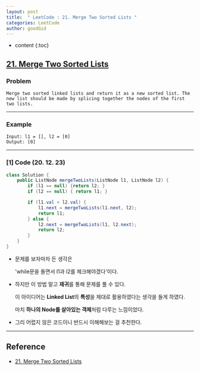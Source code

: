 ```yaml
---
layout: post
title:  " LeetCode : 21. Merge Two Sorted Lists "
categories: LeetCode
author: goodGid
---
```

* content
{:toc}

## [21. Merge Two Sorted Lists](https://leetcode.com/problems/merge-two-sorted-lists/)

### Problem

```
Merge two sorted linked lists and return it as a new sorted list. The new list should be made by splicing together the nodes of the first two lists.
```





---

### Example

```
Input: l1 = [], l2 = [0]
Output: [0]
```

---

### [1] Code (20. 12. 23)

``` java
class Solution {
    public ListNode mergeTwoLists(ListNode l1, ListNode l2) {
        if (l1 == null) {return l2; }
        if (l2 == null) { return l1; }

        if (l1.val < l2.val) {
            l1.next = mergeTwoLists(l1.next, l2);
            return l1;
        } else {
            l2.next = mergeTwoLists(l1, l2.next);
            return l2;
        }
    }
}
```

* 문제를 보자마자 든 생각은 

  'while문을 돌면서 l1과 l2를 체크해야겠다'이다.

* 하지만 이 방법 말고 **재귀**를 통해 문제를 풀 수 있다.

  이 아이디어는 **Linked List**의 **특성**을 제대로 활용하였다는 생각을 들게 하였다.
  
  마치 **하나의 Node를 살아있는 객체**처럼 다루는 느낌이었다.

* 그리 어렵지 않은 코드이니 반드시 이해해보는 걸 추천한다.
  

---

## Reference

* [21. Merge Two Sorted Lists](https://leetcode.com/problems/merge-two-sorted-lists/)